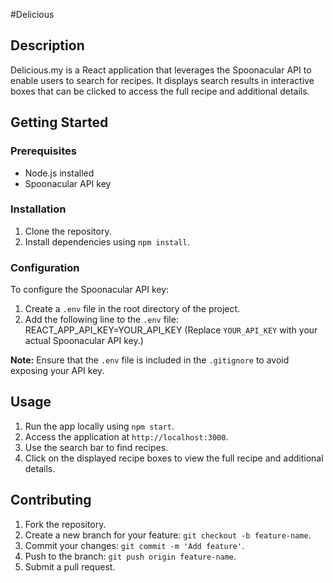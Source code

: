 #Delicious

## Description

Delicious.my is a React application that leverages the Spoonacular API to enable users to search for recipes. It displays search results in interactive boxes that can be clicked to access the full recipe and additional details.

## Getting Started

### Prerequisites

- Node.js installed
- Spoonacular API key

### Installation

1. Clone the repository.
2. Install dependencies using `npm install`.

### Configuration

To configure the Spoonacular API key:

1. Create a `.env` file in the root directory of the project.
2. Add the following line to the `.env` file:
   REACT_APP_API_KEY=YOUR_API_KEY
   (Replace `YOUR_API_KEY` with your actual Spoonacular API key.)

**Note:** Ensure that the `.env` file is included in the `.gitignore` to avoid exposing your API key.

## Usage

1. Run the app locally using `npm start`.
2. Access the application at `http://localhost:3000`.
3. Use the search bar to find recipes.
4. Click on the displayed recipe boxes to view the full recipe and additional details.

## Contributing

1. Fork the repository.
2. Create a new branch for your feature: `git checkout -b feature-name`.
3. Commit your changes: `git commit -m 'Add feature'`.
4. Push to the branch: `git push origin feature-name`.
5. Submit a pull request.
